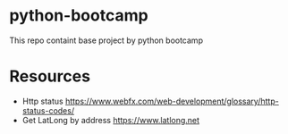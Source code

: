 # python-bootcamp
This repo containt base project by python bootcamp 

# Resources
- Http status
  https://www.webfx.com/web-development/glossary/http-status-codes/
- Get LatLong by address
  https://www.latlong.net
    
